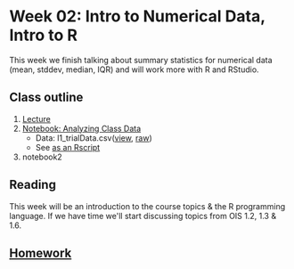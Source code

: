 # Week 02: Intro to Numerical Data, Intro to R

This week we finish talking about summary statistics for numerical data (mean, stddev, median, IQR) and will work more with R and RStudio.

## Class outline

 1. [Lecture](lecture2_s2020_touse.pdf)
 1. [Notebook: Analyzing Class Data](prep_notebook_classData_week02_part1.ipynb)
    * Data:  l1\_trialData.csv([view](l1_trialData.csv), [raw](https://raw.githubusercontent.com/jnaiman/is542_spring2020/master/week01/l1_trialData.csv))
	* See [as an Rscript](Rscripts/prep_class_notes_week01.R)
 1. notebook2
	
## Reading

This week will be an introduction to the course topics & the R programming language.  If we have time we'll start discussing topics from OIS 1.2, 1.3 & 1.6.

## [Homework](homework.md)

